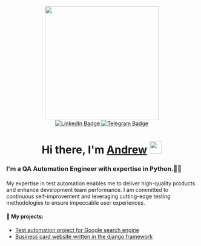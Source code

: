 <div id="header" align="center">
    <img src="https://media.giphy.com/media/v1.Y2lkPTc5MGI3NjExYTY2NWZ4bDZldXJobDRrMm1kMjJuNzd4ZHhxbG9pM2JnbzUya3RhaiZlcD12MV9pbnRlcm5hbF9naWZfYnlfaWQmY3Q9Zw/l0K4n42JVSqqUvAQg/giphy.gif" width="300"/>
</div>

<div id="badges" align="center">
  <a href="https://www.linkedin.com/in/andrew-zheleznyak-6037a6282/">
    <img src="https://img.shields.io/badge/LinkedIn-blue?style=for-the-badge&logo=linkedin&logoColor=white" alt="LinkedIn Badge"/>
  </a>
  <a href="https://t.me/andrew_andreww">
    <img src="https://img.shields.io/badge/Telegram-blue?style=for-the-badge&logo=telegram&logoColor=white" alt="Telegram Badge"/>
  </a>
</div>

<h1 align="center">Hi there, I'm <a href="https://goo.su/Fkb9ti" target="_blank">Andrew</a> 
<img src="https://github.com/blackcater/blackcater/raw/main/images/Hi.gif" height="32"/></h1>
<!-- <h1 align="center">Hi there, I'm Andrew</h1><img src="https://github.com/blackcater/blackcater/raw/main/images/Hi.gif" height="32"/></h1> -->


### I'm a QA Automation Engineer with expertise in Python.👩‍💻 

#### 
My expertise in test automation enables me to deliver high-quality products and enhance development team performance. 
I am committed to continuous self-improvement and leveraging cutting-edge testing methodologies to ensure impeccable user experiences.

#### 🐍 My projects:
* [Test automation project for Google search engine](https://github.com/andrew1andrew/UISeleniumTests)
* [Business card website written in the django framework](https://goo.su/Fkb9ti)

